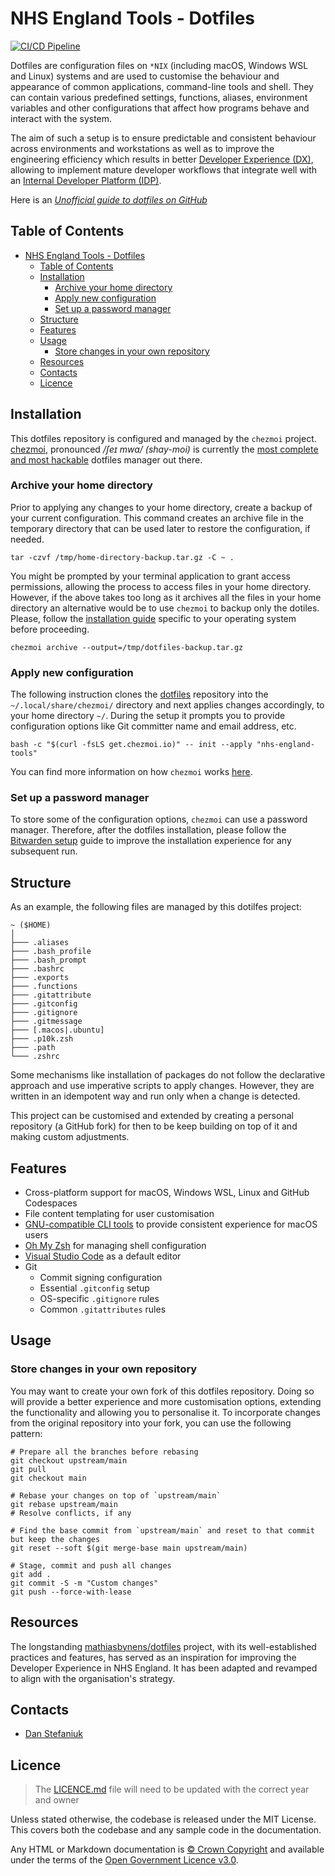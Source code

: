 # NHS England Tools - Dotfiles

[![CI/CD Pipeline](https://github.com/nhs-england-tools/dotfiles/actions/workflows/cicd-pipeline.yaml/badge.svg)](https://github.com/nhs-england-tools/dotfiles/actions/workflows/cicd-pipeline.yaml)

Dotfiles are configuration files on `*NIX` (including macOS, Windows WSL and Linux) systems and are used to customise the behaviour and appearance of common applications, command-line tools and shell. They can contain various predefined settings, functions, aliases, environment variables and other configurations that affect how programs behave and interact with the system.

The aim of such a setup is to ensure predictable and consistent behaviour across environments and workstations as well as to improve the engineering efficiency which results in better [Developer Experience (DX)](https://www.thoughtworks.com/en-gb/insights/blog/why-you-should-invest-good-developer-experience-today), allowing to implement mature developer workflows that integrate well with an [Internal Developer Platform (IDP)](https://www.thoughtworks.com/en-gb/insights/blog/devops/better-developer-platforms-key-better-digital-products).

Here is an _[Unofficial guide to dotfiles on GitHub](https://dotfiles.github.io/)_

## Table of Contents

- [NHS England Tools - Dotfiles](#nhs-england-tools---dotfiles)
  - [Table of Contents](#table-of-contents)
  - [Installation](#installation)
    - [Archive your home directory](#archive-your-home-directory)
    - [Apply new configuration](#apply-new-configuration)
    - [Set up a password manager](#set-up-a-password-manager)
  - [Structure](#structure)
  - [Features](#features)
  - [Usage](#usage)
    - [Store changes in your own repository](#store-changes-in-your-own-repository)
  - [Resources](#resources)
  - [Contacts](#contacts)
  - [Licence](#licence)

## Installation

This dotfiles repository is configured and managed by the `chezmoi` project. [chezmoi](https://www.chezmoi.io/), pronounced _/ʃeɪ mwa/ (shay-moi)_ is currently the [most complete and most hackable](https://www.chezmoi.io/comparison-table/) dotfiles manager out there.

### Archive your home directory

Prior to applying any changes to your home directory, create a backup of your current configuration. This command creates an archive file in the temporary directory that can be used later to restore the configuration, if needed.

```shell
tar -czvf /tmp/home-directory-backup.tar.gz -C ~ .
```

You might be prompted by your terminal application to grant access permissions, allowing the process to access files in your home directory. However, if the above takes too long as it archives all the files in your home directory an alternative would be to use `chezmoi` to backup only the dotiles. Please, follow the [installation guide](https://www.chezmoi.io/install/#one-line-package-install) specific to your operating system before proceeding.

```shell
chezmoi archive --output=/tmp/dotfiles-backup.tar.gz
```

### Apply new configuration

The following instruction clones the [dotfiles](https://github.com/nhs-england-tools/dotfiles) repository into the `~/.local/share/chezmoi/` directory and next applies changes accordingly, to your home directory `~/`. During the setup it prompts you to provide configuration options like Git committer name and email address, etc.

```shell
bash -c "$(curl -fsLS get.chezmoi.io)" -- init --apply "nhs-england-tools"
```

You can find more information on how `chezmoi` works [here](./docs/guides/chezmoi-usage.md).

### Set up a password manager

To store some of the configuration options, `chezmoi` can use a password manager. Therefore, after the dotfiles installation, please follow the [Bitwarden setup](./docs/guides/bitwarden-usage.md) guide to improve the installation experience for any subsequent run.

## Structure

As an example, the following files are managed by this dotilfes project:

```shell
~ ($HOME)
│
├─── .aliases
├─── .bash_profile
├─── .bash_prompt
├─── .bashrc
├─── .exports
├─── .functions
├─── .gitattribute
├─── .gitconfig
├─── .gitignore
├─── .gitmessage
├─── [.macos|.ubuntu]
├─── .p10k.zsh
├─── .path
└─── .zshrc
```

Some mechanisms like installation of packages do not follow the declarative approach and use imperative scripts to apply changes. However, they are written in an idempotent way and run only when a change is detected.

This project can be customised and extended by creating a personal repository (a GitHub fork) for then to be keep building on top of it and making custom adjustments.

## Features

- Cross-platform support for macOS, Windows WSL, Linux and GitHub Codespaces
- File content templating for user customisation
- [GNU-compatible CLI tools](https://en.wikipedia.org/wiki/List_of_GNU_packages) to provide consistent experience for macOS users
- [Oh My Zsh](https://ohmyz.sh/) for managing shell configuration
- [Visual Studio Code](https://code.visualstudio.com/) as a default editor
- Git
  - Commit signing configuration
  - Essential `.gitconfig` setup
  - OS-specific `.gitignore` rules
  - Common `.gitattributes` rules

## Usage

### Store changes in your own repository

You may want to create your own fork of this dotfiles repository. Doing so will provide a better experience and more customisation options, extending the functionality and allowing you to personalise it. To incorporate changes from the original repository into your fork, you can use the following pattern:

```shell
# Prepare all the branches before rebasing
git checkout upstream/main
git pull
git checkout main

# Rebase your changes on top of `upstream/main`
git rebase upstream/main
# Resolve conflicts, if any

# Find the base commit from `upstream/main` and reset to that commit but keep the changes
git reset --soft $(git merge-base main upstream/main)

# Stage, commit and push all changes
git add .
git commit -S -m "Custom changes"
git push --force-with-lease
```

## Resources

The longstanding [mathiasbynens/dotfiles](https://github.com/mathiasbynens/dotfiles) project, with its well-established practices and features, has served as an inspiration for improving the Developer Experience in NHS England. It has been adapted and revamped to align with the organisation's strategy.

## Contacts

- [Dan Stefaniuk](https://github.com/stefaniuk)

## Licence

> The [LICENCE.md](./LICENCE.md) file will need to be updated with the correct year and owner

Unless stated otherwise, the codebase is released under the MIT License. This covers both the codebase and any sample code in the documentation.

Any HTML or Markdown documentation is [© Crown Copyright](https://www.nationalarchives.gov.uk/information-management/re-using-public-sector-information/uk-government-licensing-framework/crown-copyright/) and available under the terms of the [Open Government Licence v3.0](https://www.nationalarchives.gov.uk/doc/open-government-licence/version/3/).
